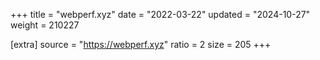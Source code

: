 +++
title = "webperf.xyz"
date = "2022-03-22"
updated = "2024-10-27"
weight = 210227

[extra]
source = "https://webperf.xyz"
ratio = 2
size = 205
+++
